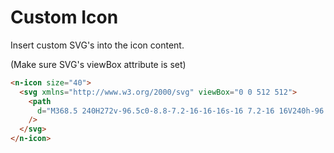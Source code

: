 # Custom Icon

Insert custom SVG's into the icon content.

(Make sure SVG's viewBox attribute is set)

```html
<n-icon size="40">
  <svg xmlns="http://www.w3.org/2000/svg" viewBox="0 0 512 512">
    <path
      d="M368.5 240H272v-96.5c0-8.8-7.2-16-16-16s-16 7.2-16 16V240h-96.5c-8.8 0-16 7.2-16 16 0 4.4 1.8 8.4 4.7 11.3 2.9 2.9 6.9 4.7 11.3 4.7H240v96.5c0 4.4 1.8 8.4 4.7 11.3 2.9 2.9 6.9 4.7 11.3 4.7 8.8 0 16-7.2 16-16V272h96.5c8.8 0 16-7.2 16-16s-7.2-16-16-16z"
    />
  </svg>
</n-icon>
```
